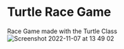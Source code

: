 # Turtle Race Game
 Race Game made with the Turtle Class
![Screenshot 2022-11-07 at 13 49 02](https://user-images.githubusercontent.com/117604185/200314582-9cf582e8-ab84-41d0-8d6d-404379afc824.png)
